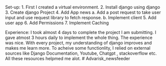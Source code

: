 Set-up:
    1. First I created a virtual environment.
    2. Install django using django 
    3. Create django Project 
    4. Add App news
        a. Add a post request to take user input and use request library to fetch response.
        b. Implement client 
    5. Add user app 
    6. Add Permissions 
    7. Implement Caching 

Experience: 
    I took almost 4 days to complete the project I am submitting. 
    I gave atmost 3 hours daily to implement the whole thing.
    The experience was nice. With every project, my understanding of django improves and makes me learn more.
    To acheive some functionlity, I relied on external sources like Django Documentation, Youtube, Chatgpt , stackoverflow etc. All these resources helpmed me alot.
#   A d v a r i s k _ n e w s f e e d e r  
 